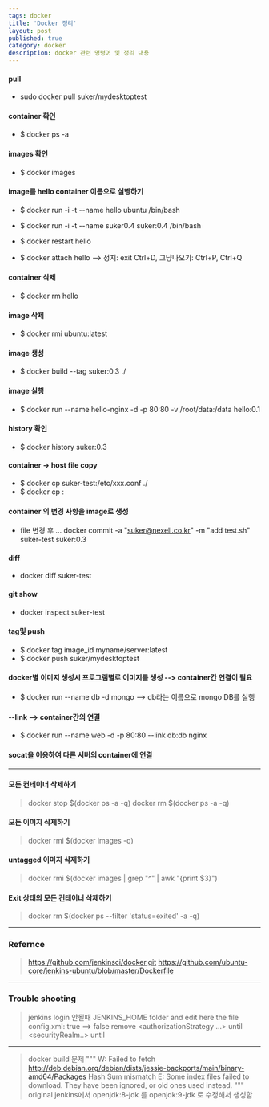 ```yaml
---
tags: docker
title: 'Docker 정리'
layout: post
published: true
category: docker
description: docker 관련 명령어 및 정리 내용
---
```

#### pull 
-  sudo docker pull suker/mydesktoptest

#### container 확인
- $ docker ps -a

#### images 확인
- $ docker images

#### image를 hello container 이름으로 실행하기
- $ docker run -i -t --name hello ubuntu /bin/bash
- $ docker run -i -t --name suker0.4 suker:0.4 /bin/bash

- $ docker restart hello
- $ docker attach hello      -->   정지: exit Ctrl+D, 그냥나오기: Ctrl+P, Ctrl+Q


#### container 삭제
- $ docker rm hello

#### image 삭제
- $ docker rmi ubuntu:latest

#### image 생성
- $ docker build --tag suker:0.3 ./

#### image 실행
- $ docker run --name hello-nginx -d -p 80:80 -v /root/data:/data hello:0.1

#### history 확인
- $ docker history suker:0.3

#### container -> host   file copy
- $ docker cp suker-test:/etc/xxx.conf ./
- $ docker cp <container name>:<path> <host path>

#### container 의 변경 사항을 image로 생성
- file 변경 후 ...
  docker commit -a "suker@nexell.co.kr" -m "add test.sh" suker-test suker:0.3

#### diff
- docker diff suker-test

#### git show
- docker inspect suker-test

#### tag및 push
- $ docker tag image_id myname/server:latest
- $ docker push suker/mydesktoptest

#### docker별 이미지 생성시 프로그램별로 이미지를 생성 --> container간 연결이 필요
- $ docker run --name db -d mongo   -->  db라는 이름으로 mongo DB를 실행

#### --link -->  container간의 연결
- $ docker run --name web -d -p 80:80 --link db:db nginx

#### socat을 이용하여 다른 서버의 container에 연결

---

#### 모든 컨테이너 삭제하기
> docker stop $(docker ps -a -q)
docker rm $(docker ps -a -q)

#### 모든 이미지 삭제하기
> docker rmi $(docker images -q)

#### untagged 이미지 삭제하기
> docker rmi $(docker images | grep "^<none>" | awk "{print $3}")

#### Exit 상태의 모든 컨테이너 삭제하기
> docker rm $(docker ps --filter 'status=exited' -a -q)

---

### Refernce
>https://github.com/jenkinsci/docker.git 
https://github.com/ubuntu-core/jenkins-ubuntu/blob/master/Dockerfile

---

### Trouble shooting

>jenkins login 안될때
JENKINS_HOME folder and edit here the file config.xml:
<useSecurity>true</useSecurity>  ==>  <useSecurity>false</useSecurity>
remove <authorizationStrategy …> until </authorizationStrategy>
<securityRealm..> until </securityRealm>

---

>docker build 문제
"""
W: Failed to fetch http://deb.debian.org/debian/dists/jessie-backports/main/binary-amd64/Packages  Hash Sum mismatch
E: Some index files failed to download. They have been ignored, or old ones used instead.
"""
original jenkins에서 openjdk:8-jdk 를 openjdk:9-jdk 로 수정해서 생성함


